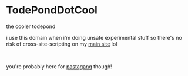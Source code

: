 # TodePondDotCool

the cooler todepond

i use this domain when i'm doing unsafe experimental stuff so there's no risk of cross-site-scripting on my [main site](https://todepond.com) lol

<br>

you're probably here for [pastagang](https://pastagang.cc) though!
